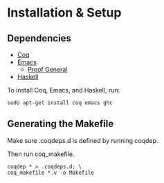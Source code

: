 # Installation & Setup

## Dependencies
- [Coq](https://coq.inria.fr)
- [Emacs](https://www.gnu.org/software/emacs/)
  - [Proof General](https://proofgeneral.github.io/)
- [Haskell](https://www.haskell.org)

To install Coq, Emacs, and Haskell, run:
```
sudo apt-get install coq emacs ghc
```
## Generating the Makefile
Make sure .coqdeps.d is defined by running coqdep. 

Then run coq_makefile.
```
coqdep * > .coqdeps.d; \
coq_makefile *.v -o Makefile
```

